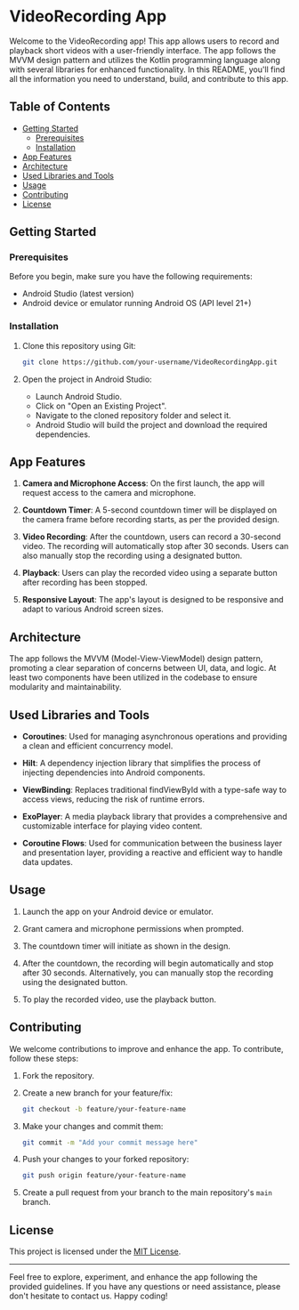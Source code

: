 # VideoRecording App

Welcome to the VideoRecording app! This app allows users to record and playback short videos with a user-friendly interface. The app follows the MVVM design pattern and utilizes the Kotlin programming language along with several libraries for enhanced functionality. In this README, you'll find all the information you need to understand, build, and contribute to this app.

## Table of Contents

- [Getting Started](#getting-started)
  - [Prerequisites](#prerequisites)
  - [Installation](#installation)
- [App Features](#app-features)
- [Architecture](#architecture)
- [Used Libraries and Tools](#used-libraries-and-tools)
- [Usage](#usage)
- [Contributing](#contributing)
- [License](#license)

## Getting Started

### Prerequisites

Before you begin, make sure you have the following requirements:

- Android Studio (latest version)
- Android device or emulator running Android OS (API level 21+)

### Installation

1. Clone this repository using Git:
   ```bash
   git clone https://github.com/your-username/VideoRecordingApp.git
   ```

2. Open the project in Android Studio:
   - Launch Android Studio.
   - Click on "Open an Existing Project".
   - Navigate to the cloned repository folder and select it.
   - Android Studio will build the project and download the required dependencies.

## App Features

1. **Camera and Microphone Access**: On the first launch, the app will request access to the camera and microphone.

2. **Countdown Timer**: A 5-second countdown timer will be displayed on the camera frame before recording starts, as per the provided design.

3. **Video Recording**: After the countdown, users can record a 30-second video. The recording will automatically stop after 30 seconds. Users can also manually stop the recording using a designated button.

4. **Playback**: Users can play the recorded video using a separate button after recording has been stopped.

5. **Responsive Layout**: The app's layout is designed to be responsive and adapt to various Android screen sizes.

## Architecture

The app follows the MVVM (Model-View-ViewModel) design pattern, promoting a clear separation of concerns between UI, data, and logic. At least two components have been utilized in the codebase to ensure modularity and maintainability.

## Used Libraries and Tools

- **Coroutines**: Used for managing asynchronous operations and providing a clean and efficient concurrency model.

- **Hilt**: A dependency injection library that simplifies the process of injecting dependencies into Android components.

- **ViewBinding**: Replaces traditional findViewById with a type-safe way to access views, reducing the risk of runtime errors.

- **ExoPlayer**: A media playback library that provides a comprehensive and customizable interface for playing video content.

- **Coroutine Flows**: Used for communication between the business layer and presentation layer, providing a reactive and efficient way to handle data updates.

## Usage

1. Launch the app on your Android device or emulator.

2. Grant camera and microphone permissions when prompted.

3. The countdown timer will initiate as shown in the design.

4. After the countdown, the recording will begin automatically and stop after 30 seconds. Alternatively, you can manually stop the recording using the designated button.

5. To play the recorded video, use the playback button.

## Contributing

We welcome contributions to improve and enhance the app. To contribute, follow these steps:

1. Fork the repository.

2. Create a new branch for your feature/fix:
   ```bash
   git checkout -b feature/your-feature-name
   ```

3. Make your changes and commit them:
   ```bash
   git commit -m "Add your commit message here"
   ```

4. Push your changes to your forked repository:
   ```bash
   git push origin feature/your-feature-name
   ```

5. Create a pull request from your branch to the main repository's `main` branch.

## License

This project is licensed under the [MIT License](LICENSE).

---

Feel free to explore, experiment, and enhance the app following the provided guidelines. If you have any questions or need assistance, please don't hesitate to contact us. Happy coding!
